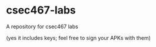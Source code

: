 # csec467-labs
A repository for csec467 labs


(yes it includes keys; feel free to sign your APKs with them)
